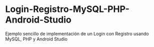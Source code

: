 # Login-Registro-MySQL-PHP-Android-Studio
Ejemplo sencillo de implementación de un Login con Registro usando MySQL, PHP y Android Studio
